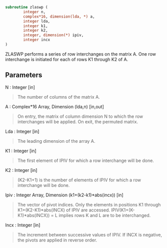 ```fortran
subroutine zlaswp (
		integer n,
		complex*16, dimension(lda, *) a,
		integer lda,
		integer k1,
		integer k2,
		integer, dimension(*) ipiv,
		integer incx
)
```

 ZLASWP performs a series of row interchanges on the matrix A.
 One row interchange is initiated for each of rows K1 through K2 of A.

## Parameters
N : Integer [in]
> The number of columns of the matrix A.

A : Complex*16 Array, Dimension (lda,n) [in,out]
> On entry, the matrix of column dimension N to which the row
> interchanges will be applied.
> On exit, the permuted matrix.

Lda : Integer [in]
> The leading dimension of the array A.

K1 : Integer [in]
> The first element of IPIV for which a row interchange will
> be done.

K2 : Integer [in]
> (K2-K1+1) is the number of elements of IPIV for which a row
> interchange will be done.

Ipiv : Integer Array, Dimension (k1+(k2-k1)*abs(incx)) [in]
> The vector of pivot indices. Only the elements in positions
> K1 through K1+(K2-K1)*abs(INCX) of IPIV are accessed.
> IPIV(K1+(K-K1)*abs(INCX)) = L implies rows K and L are to be
> interchanged.

Incx : Integer [in]
> The increment between successive values of IPIV. If INCX
> is negative, the pivots are applied in reverse order.


